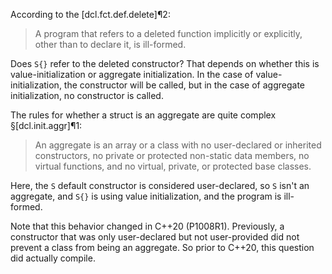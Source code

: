 According to the [dcl.fct.def.delete]¶2:

> A program that refers to a deleted function implicitly or explicitly, other than to declare it, is ill-formed.

Does `S{}` refer to the deleted constructor? That depends on whether this is value-initialization or aggregate initialization. In the case of value-initialization, the constructor will be called, but in the case of aggregate initialization, no constructor is called.

The rules for whether a struct is an aggregate are quite complex §[dcl.init.aggr]¶1:

> An aggregate is an array or a class with no user-declared or inherited constructors, no private or protected non-static data members, no virtual functions, and no virtual, private, or protected base classes.

Here, the `S` default constructor is considered user-declared, so `S` isn't an aggregate, and `S{}` is using value initialization, and the program is ill-formed.

Note that this behavior changed in C++20 (P1008R1). Previously, a constructor that was only user-declared but not user-provided did not prevent a class from being an aggregate. So prior to C++20, this question did actually compile.